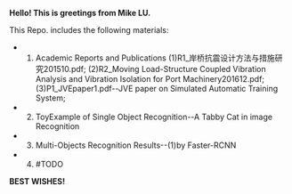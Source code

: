 **Hello! This is greetings from Mike LU.**

This Repo. includes the following materials:
* 1. Academic Reports and Publications
  (1)R1_岸桥抗震设计方法与措施研究201510.pdf;
  (2)R2_Moving Load-Structure Coupled Vibration Analysis and Vibration Isolation for Port Machinery201612.pdf;
  (3)P1_JVEpaper1.pdf--JVE paper on Simulated Automatic Training System;
  
* 2. ToyExample of Single Object Recognition--A Tabby Cat in image Recognition

* 3. Multi-Objects Recognition Results--(1)by Faster-RCNN 

* 4. #TODO  



**BEST WISHES!**

